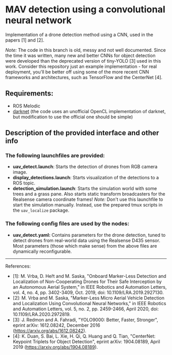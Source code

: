 # MAV detection using a convolutional neural network

Implementation of a drone detection method using a CNN, used in the papers [1] and [2].

*Note:* The code in this branch is old, messy and not well documented.
Since the time it was written, many new and better CNNs for object detection were developed than the deprecated version of tiny-YOLO [3] used in this work.
Consider this repository just an example implementation - for real deployment, you'll be better off using some of the more recent CNN frameworks and architectures, such as TensorFlow and the CenterNet [4].

## Requirements:
 - ROS Melodic
 - [darknet](https://pjreddie.com/darknet/) (the code uses an unofficial OpenCL implementation of darknet, but modification to use the official one should be simple)

## Description of the provided interface and other info

### The following launchfiles are provided:
 * **uav_detect.launch**: Starts the detection of drones from RGB camera image.
 * **display_detections.launch**: Starts visualization of the detections to a ROS topic.
 * **detection_simulation.launch**: Starts the simulation world with some trees and a grass pane. Also starts static transform broadcasters for the Realsense camera coordinate frames! *Note:* Don't use this launchfile to start the simulation manually. Instead, use the prepared tmux scripts in the `uav_localize` package.

### The following config files are used by the nodes:
 * **uav_detect.yaml:** Contains parameters for the drone detection, tuned to detect drones from real-world data using the Realsense D435 sensor.
Most parameters (those which make sense) from the above files are dynamically reconfigurable.

----
References:

 * [1]: M. Vrba, D. Heřt and M. Saska, "Onboard Marker-Less Detection and Localization of Non-Cooperating Drones for Their Safe Interception by an Autonomous Aerial System," in IEEE Robotics and Automation Letters, vol. 4, no. 4, pp. 3402-3409, Oct. 2019, doi: 10.1109/LRA.2019.2927130.
 * [2]: M. Vrba and M. Saska, "Marker-Less Micro Aerial Vehicle Detection and Localization Using Convolutional Neural Networks," in IEEE Robotics and Automation Letters, vol. 5, no. 2, pp. 2459-2466, April 2020, doi: 10.1109/LRA.2020.2972819.
 * [3]: J. Redmon and A. Fahradi, "YOLO9000: Better, Faster, Stronger", eprint arXiv: 1612.08242, December 2016 (https://arxiv.org/abs/1612.08242).
 * [4]: K. Duan, S. Bai, L. Xie, H. Qi, Q. Huang and Q. Tian, "CenterNet: Keypoint Triplets for Object Detection", eprint arXiv: 1904.08189, April 2019 (https://arxiv.org/abs/1904.08189).
